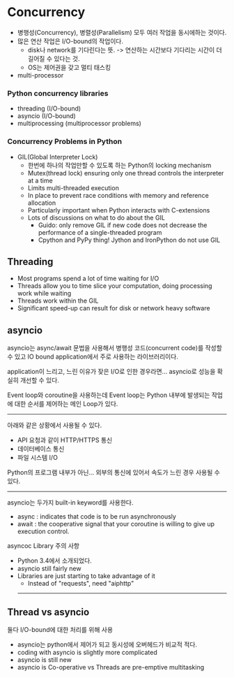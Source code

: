 # Concurrency
- 병행성(Concurrency), 병렬성(Parallelism) 모두 여러 작업을 동시에하는 것이다.
- 많은 연산 작업은 I/O-bound의 작업이다.
   - disk나 network를 기다린다는 뜻. -> 연산하는 시간보다 기다리는 시간이 더 길어질 수 있다는 것.
   - OS는 제어권을 갖고 멀티 태스킹
- multi-processor

### Python concurrency libraries
- threading (I/O-bound)
- asyncio (I/O-bound)
- multiprocessing (multiprocessor problems)

### Concurrency Problems in Python
- GIL(Global Interpreter Lock)
    - 한번에 하나의 작업만할 수 있도록 하는 Python의 locking mechanism
    - Mutex(thread lock) ensuring only one thread controls the interpreter at a time
    - Limits multi-threaded execution
    - In place to prevent race conditions with memory and reference allocation
    - Particularly important when Python interacts with C-extensions
    - Lots of discussions on what to do about the GIL
        - Guido: only remove GIL if new code does not decrease the performance of a single-threaded program
        - Cpython and PyPy thing! Jython and IronPython do not use GIL
    
## Threading
- Most programs spend a lot of time waiting for I/O
- Threads allow you to time slice your computation, doing processing work while waiting
- Threads work within the GIL
- Significant speed-up can result for disk or network heavy software

## asyncio
asyncio는 async/await 문법을 사용해서 병행성 코드(concurrent code)를 작성할 수 있고 IO bound application에서 주로 사용하는 라이브러리이다.

application이 느리고, 느린 이유가 잦은 I/O로 인한 경우라면... asyncio로 성능을 확실히 개선할 수 있다.

Event loop와 coroutine을 사용하는데 Event loop는 Python 내부에 발생되는 작업에 대한 순서를 제어하는 메인 Loop가 있다.

---

아래와 같은 상황에서 사용될 수 있다.

- API 요청과 같이 HTTP/HTTPS 통신
- 데이터베이스 통신
- 파일 시스템 I/O

Python의 프로그램 내부가 아닌... 외부의 통신에 있어서 속도가 느린 경우 사용될 수 있다.

---
asyncio는 두가지 built-in keyword를 사용한다.
- async : indicates that code is to be run asynchronously
- await : the cooperative signal that your coroutine is willing to give up execution control.

asyncoc Library 주의 사항
- Python 3.4에서 소개되었다.
- asyncio still fairly new
- Libraries are just starting to take advantage of it
    - Instead of "requests", need "aiphttp"
  ---

## Thread vs asyncio
둘다 I/O-bound에 대한 처리를 위해 사용
- asyncio는 python에서 제어가 되고 동시성에 오버헤드가 비교적 적다.
- coding with asyncio is slightly more complicated
- asyncio is still new
- asyncio is Co-operative vs Threads are pre-emptive multitasking
